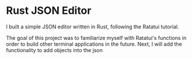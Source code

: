 # Rust JSON Editor

I built a simple JSON editor written in Rust, following the Ratatui tutorial.

The goal of this project was to familiarize myself with Ratatui's functions in order to build other terminal applications in the future.
Next, I will add the functionality to add objects into the json

